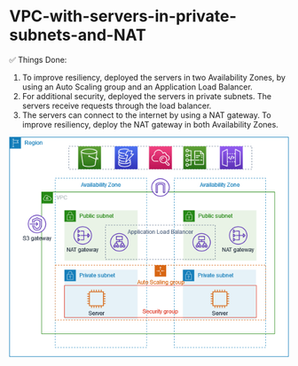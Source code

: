 # VPC-with-servers-in-private-subnets-and-NAT
✅ Things Done:
1. To improve resiliency, deployed the servers in two Availability Zones, by using an Auto Scaling group and an Application Load Balancer.
2. For additional security, deployed the servers in private subnets. The servers receive requests through the load balancer.
3. The servers can connect to the internet by using a NAT gateway. To improve resiliency, deploy the NAT gateway in both Availability Zones.

   

![Screenshot_2](vpc-example-private-subnets.png)
